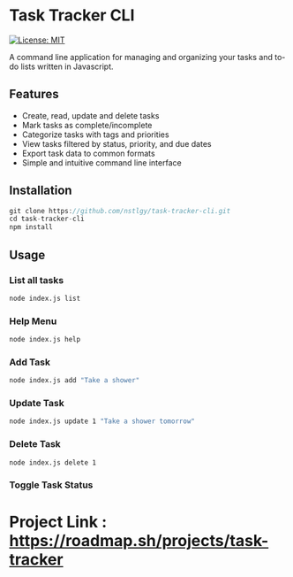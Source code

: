# Task Tracker CLI

[![License: MIT](https://img.shields.io/badge/License-MIT-yellow.svg)](https://opensource.org/licenses/MIT)

A command line application for managing and organizing your tasks and to-do lists written in Javascript.

## Features

- Create, read, update and delete tasks
- Mark tasks as complete/incomplete
- Categorize tasks with tags and priorities
- View tasks filtered by status, priority, and due dates
- Export task data to common formats
- Simple and intuitive command line interface

## Installation

```javascript
git clone https://github.com/nstlgy/task-tracker-cli.git
cd task-tracker-cli
npm install
```

## Usage

### List all tasks

```bash
node index.js list
```

### Help Menu

```bash
node index.js help
```

### Add Task

```bash
node index.js add "Take a shower"
```

### Update Task

```bash
node index.js update 1 "Take a shower tomorrow"
```

### Delete Task

```bash
node index.js delete 1
```

### Toggle Task Status

# Project Link : https://roadmap.sh/projects/task-tracker
